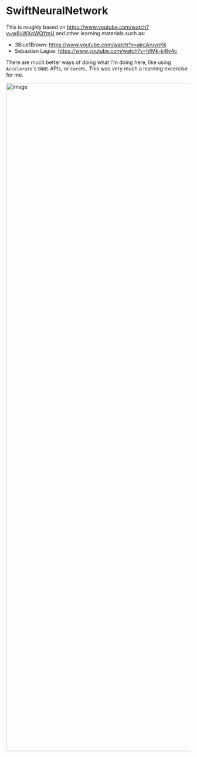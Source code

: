 # SwiftNeuralNetwork

This is roughly based on https://www.youtube.com/watch?v=w8yWXqWQYmU and other learning materials such as:
- 3Blue1Brown: https://www.youtube.com/watch?v=aircAruvnKk
- Sebastian Lague: https://www.youtube.com/watch?v=hfMk-kjRv4c


There are much better ways of doing what I'm doing here, like using `Accelerate`'s `BNNS` APIs, or `CoreML`. This was very much a learning excercise for me.

<img width="1822" alt="image" src="https://user-images.githubusercontent.com/666807/208285404-7b45bc51-7393-4a61-bceb-0919d48d9275.png">
